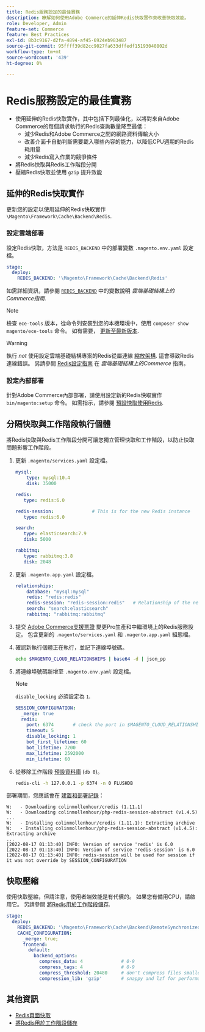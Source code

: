 ```yaml
---
title: Redis服務設定的最佳實務
description: 瞭解如何使用Adobe Commerce的延伸Redis快取實作來改善快取效能。
role: Developer, Admin
feature-set: Commerce
feature: Best Practices
exl-id: 8b3c9167-d2fa-4894-af45-6924eb983487
source-git-commit: 95ffff39d82cc9027fa633dffedf15193040802d
workflow-type: tm+mt
source-wordcount: '439'
ht-degree: 0%

---
```


# Redis服務設定的最佳實務

- 使用延伸的Redis快取實作，其中包括下列最佳化，以將對來自Adobe Commerce的每個請求執行的Redis查詢數量降至最低：
   - 減少Redis和Adobe Commerce之間的網路資料傳輸大小
   - 改善介面卡自動判斷需要載入哪些內容的能力，以降低CPU週期的Redis耗用量
   - 減少Redis寫入作業的競爭條件
- 將Redis快取與Redis工作階段分開
- 壓縮Redis快取並使用 `gzip` 提升效能

## 延伸的Redis快取實作

更新您的設定以使用延伸的Redis快取實作 `\Magento\Framework\Cache\Backend\Redis`.

### 設定雲端部署

設定Redis快取，方法是 `REDIS_BACKEND` 中的部署變數 `.magento.env.yaml` 設定檔。

```yaml
stage:
  deploy:
    REDIS_BACKEND: '\Magento\Framework\Cache\Backend\Redis'
```

如需詳細資訊，請參閱 [`REDIS_BACKEND`](https://experienceleague.adobe.com/docs/commerce-cloud-service/user-guide/configure/env/stage/variables-deploy.html#redis_backend) 中的變數說明 _雲端基礎結構上的Commerce指南_.

>[!NOTE]
>
> 檢查 `ece-tools` 版本，從命令列安裝到您的本機環境中，使用 `composer show magento/ece-tools` 命令。 如有需要， [更新至最新版本](https://experienceleague.adobe.com/docs/commerce-cloud-service/user-guide/dev-tools/ece-tools/update-package.html).

>[!WARNING]
>
>執行 _not_ 使用設定雲端基礎結構專案的Redis從屬連線 [縮放架構](https://experienceleague.adobe.com/docs/commerce-cloud-service/user-guide/architecture/scaled-architecture.html). 這會導致Redis連線錯誤。 另請參閱 [Redis設定指南](https://experienceleague.adobe.com/docs/commerce-cloud-service/user-guide/configure/env/stage/variables-deploy.html#redis_use_slave_connection) 在 _雲端基礎結構上的Commerce_ 指南。

### 設定內部部署

針對Adobe Commerce內部部署，請使用設定新的Redis快取實作 `bin/magento:setup` 命令。 如需指示，請參閱 [預設快取使用Redis](../../../configuration/cache/redis-pg-cache.md#configure-redis-page-caching).

## 分隔快取與工作階段執行個體

將Redis快取與Redis工作階段分開可讓您獨立管理快取和工作階段，以防止快取問題影響工作階段。

1. 更新 `.magento/services.yaml` 設定檔。

   ```yaml
   mysql:
       type: mysql:10.4
       disk: 35000
   
   redis:
      type: redis:6.0
   
   redis-session:              # This is for the new Redis instance
      type: redis:6.0
   
   search:
      type: elasticsearch:7.9
      disk: 5000
   
   rabbitmq:
      type: rabbitmq:3.8
      disk: 2048
   ```

1. 更新 `.magento.app.yaml` 設定檔。

   ```yaml
   relationships:
       database: "mysql:mysql"
       redis: "redis:redis"
       redis-session: "redis-session:redis"   # Relationship of the new Redis instance
       search: "search:elasticsearch"
       rabbitmq: "rabbitmq:rabbitmq"
   ```

1. 提交 [Adobe Commerce支援票證](https://experienceleague.adobe.com/docs/commerce-knowledge-base/kb/help-center-guide/magento-help-center-user-guide.html#submit-ticket) 變更Pro生產和中繼環境上的Redis服務設定。 包含更新的 `.magento/services.yaml` 和 `.magento.app.yaml` 組態檔。

1. 確認新執行個體正在執行，並記下連線埠號碼。

   ```bash
   echo $MAGENTO_CLOUD_RELATIONSHIPS | base64 -d | json_pp
   ```

1. 將連線埠號碼新增至 `.magento.env.yaml` 設定檔。

   >[!NOTE]
   >`disable_locking` 必須設定為 `1`.

   ```yaml
   SESSION_CONFIGURATION:
     _merge: true
     redis:
       port: 6374       # check the port in $MAGENTO_CLOUD_RELATIONSHIPS
       timeout: 5
       disable_locking: 1
       bot_first_lifetime: 60
       bot_lifetime: 7200
       max_lifetime: 2592000
       min_lifetime: 60
   ```

1. 從移除工作階段 [預設資料庫](../../../configuration/cache/redis-pg-cache.md) (`db 0`)。

   ```bash
   redis-cli -h 127.0.0.1 -p 6374 -n 0 FLUSHDB
   ```

部署期間，您應該會在 [建置和部署記錄](https://experienceleague.adobe.com/docs/commerce-cloud-service/user-guide/develop/test/log-locations.html#build-and-deploy-logs)：

```terminal
W:   - Downloading colinmollenhour/credis (1.11.1)
W:   - Downloading colinmollenhour/php-redis-session-abstract (v1.4.5)
...
W:   - Installing colinmollenhour/credis (1.11.1): Extracting archive
W:   - Installing colinmollenhour/php-redis-session-abstract (v1.4.5): Extracting archive
...
[2022-08-17 01:13:40] INFO: Version of service 'redis' is 6.0
[2022-08-17 01:13:40] INFO: Version of service 'redis-session' is 6.0
[2022-08-17 01:13:40] INFO: redis-session will be used for session if it was not override by SESSION_CONFIGURATION
```

## 快取壓縮

使用快取壓縮，但請注意，使用者端效能是有代價的。 如果您有備用CPU，請啟用它。 另請參閱 [將Redis用於工作階段儲存](../../../configuration/cache/redis-session.md).

```yaml
stage:
  deploy:
    REDIS_BACKEND: '\Magento\Framework\Cache\Backend\RemoteSynchronizedCache'
    CACHE_CONFIGURATION:
      _merge: true;
      frontend:
        default:
          backend_options:
            compress_data: 4              # 0-9
            compress_tags: 4              # 0-9
            compress_threshold: 20480     # don't compress files smaller than this value
            compression_lib: 'gzip'       # snappy and lzf for performance, gzip for high compression (~69%)
```

## 其他資訊

- [Redis頁面快取](../../../configuration/cache/redis-pg-cache.md)
- [將Redis用於工作階段儲存](../../../configuration/cache/redis-session.md)
